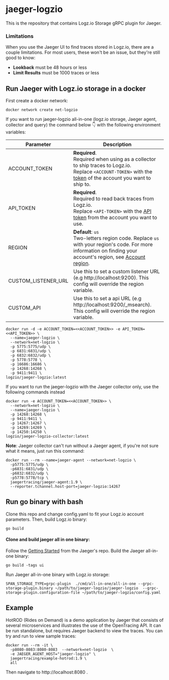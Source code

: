 # jaeger-logzio

This is the repository that contains Logz.io Storage gRPC plugin for Jaeger.

### Limitations

When you use the Jaeger UI to find traces stored in Logz.io, there are a couple limitations.
For most users, these won't be an issue, but they're still good to know:

* **Lookback** must be 48 hours or less
* **Limit Results** must be 1000 traces or less

## Run Jaeger with Logz.io storage in a docker

First create a docker network:
```
docker network create net-logzio
```
If you want to run jaeger-logzio all-in-one (logz.io storage, Jaeger agent, collector and query) the command below 👇 with the following environment variables:

| Parameter | Description |
|---|---|
| ACCOUNT_TOKEN | **Required**.<br> Required when using as a collector to ship traces to Logz.io. <br> Replace `<ACCOUNT-TOKEN>` with the [token](https://app.logz.io/#/dashboard/settings/general) of the account you want to ship to. |
| API_TOKEN | **Required**.<br> Required to read back traces from Logz.io. <br> Replace `<API-TOKEN>` with the [API token](https://app.logz.io/#/dashboard/settings/api-tokens) from the account you want to use. |
| REGION | **Default**: `us` <br> Two-letters region code. Replace `us` with your region's code. For more information on finding your account's region, see [Account region](https://docs.logz.io/user-guide/accounts/account-region.html). |
| CUSTOM_LISTENER_URL | Use this to set a custom listener URL (e.g http://localhost:9200). This config will override the region variable.|
| CUSTOM_API | Use this to set a api URL (e.g http://localhost:9200/_msearch). This config will override the region variable.|

```
docker run -d -e ACCOUNT_TOKEN=<<ACCOUNT_TOKEN>> -e API_TOKEN=<<API_TOKEN>> \
  --name=jaeger-logzio \
  --network=net-logzio \
  -p 5775:5775/udp \
  -p 6831:6831/udp \
  -p 6832:6832/udp \
  -p 5778:5778 \
  -p 16686:16686 \
  -p 14268:14268 \
  -p 9411:9411 \
logzio/jaeger-logzio:latest

```

If you want to run the jaeger-logzio with the Jaeger collector only, use the following commands instead
```
docker run -e ACCOUNT_TOKEN=<<ACCOUNT_TOKEN>> \
  --network=net-logzio \
  --name=jaeger-logzio \
  -p 14268:14268 \
  -p 9411:9411 \
  -p 14267:14267 \
  -p 14269:14269 \
  -p 14250:14250 \
logzio/jaeger-logzio-collector:latest
```

**Note**: Jaeger collector can't run without a Jaeger agent, if you're not sure what it means, just run this command:
```
docker run --rm --name=jaeger-agent --network=net-logzio \
  -p5775:5775/udp \
  -p6831:6831/udp \
  -p6832:6832/udp \
  -p5778:5778/tcp \
  jaegertracing/jaeger-agent:1.9 \
  --reporter.tchannel.host-port=jaeger-logzio:14267
```

## Run go binary with bash

Clone this repo and change config.yaml to fit your Logz.io account parameters.
Then, build Logz.io binary:

```
go build
```

#### Clone and build jaeger all in one binary:

Follow the [Getting Started](https://github.com/jaegertracing/jaeger/blob/master/CONTRIBUTING.md#getting-started) from the Jaeger's repo.
Build the Jaeger all-in-one binary:

```
go build -tags ui
```

Run Jaeger all-in-one binary with Logz.io storage:

```
SPAN_STORAGE_TYPE=grpc-plugin  ./cmd/all-in-one/all-in-one --grpc-storage-plugin.binary ~/path/to/jaeger-logzio/jaeger-logzio  --grpc-storage-plugin.configuration-file ~/path/to/jaeger-logzio/config.yaml
```

## Example
HotROD (Rides on Demand) is a demo application by Jaeger that consists of several microservices and illustrates the use of the OpenTracing API.
It can be run standalone, but requires Jaeger backend to view the traces.
You can try and run to view sample traces:
```
docker run --rm -it \
  -p8080-8083:8080-8083  --network=net-logzio  \
  -e JAEGER_AGENT_HOST="jaeger-logzio" \
  jaegertracing/example-hotrod:1.9 \
  all
```

Then navigate to http://localhost:8080 .